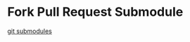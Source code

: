 # Fork Pull Request Submodule



[git submodules](https://git-scm.com/book/en/v2/Git-Tools-Submodules)
